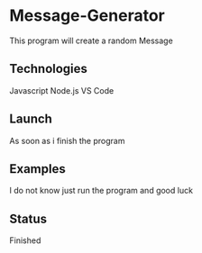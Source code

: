 # Message-Generator
This program will create a random Message

## Technologies
Javascript
Node.js
VS Code

## Launch
As soon as i finish the program

## Examples
I do not know just run the program and good luck

## Status
Finished